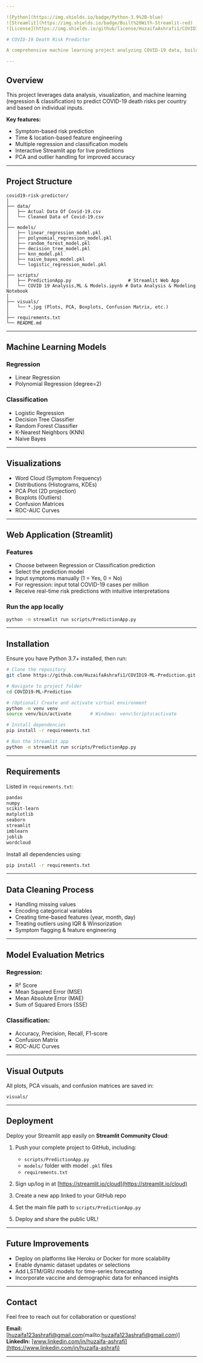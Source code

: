 ```yaml
---

![Python](https://img.shields.io/badge/Python-3.9%2B-blue)
![Streamlit](https://img.shields.io/badge/Built%20With-Streamlit-red)
![License](https://img.shields.io/github/license/HuzaifaAshrafi1/COVID19-ML-Prediction)

# COVID-19 Death Risk Predictor

A comprehensive machine learning project analyzing COVID-19 data, building predictive models, and deploying a Streamlit web app to estimate death risk based on user symptoms.

---
```


## Overview

This project leverages data analysis, visualization, and machine learning (regression & classification) to predict COVID-19 death risks per country and based on individual inputs.

**Key features:**

* Symptom-based risk prediction
* Time & location-based feature engineering
* Multiple regression and classification models
* Interactive Streamlit app for live predictions
* PCA and outlier handling for improved accuracy

---

## Project Structure

```
covid19-risk-predictor/
│
├── data/
│   ├── Actual Data Of Covid-19.csv
│   └── Cleaned Data of Covid-19.csv
│
├── models/
│   ├── linear_regression_model.pkl
│   ├── polynomial_regression_model.pkl
│   ├── random_forest_model.pkl
│   ├── decision_tree_model.pkl
│   ├── knn_model.pkl
│   ├── naive_bayes_model.pkl
│   └── logistic_regression_model.pkl
│
├── scripts/
│   ├── PredictionApp.py                     # Streamlit Web App
│   └── COVID 19 Analysis,ML & Models.ipynb # Data Analysis & Modeling Notebook
│
├── visuals/
│   └── *.jpg (Plots, PCA, Boxplots, Confusion Matrix, etc.)
│
├── requirements.txt
└── README.md
```

---

## Machine Learning Models

### Regression

* Linear Regression
* Polynomial Regression (degree=2)

### Classification

* Logistic Regression
* Decision Tree Classifier
* Random Forest Classifier
* K-Nearest Neighbors (KNN)
* Naive Bayes

---

## Visualizations

* Word Cloud (Symptom Frequency)
* Distributions (Histograms, KDEs)
* PCA Plot (2D projection)
* Boxplots (Outliers)
* Confusion Matrices
* ROC-AUC Curves

---

## Web Application (Streamlit)

### Features

* Choose between Regression or Classification prediction
* Select the prediction model
* Input symptoms manually (1 = Yes, 0 = No)
* For regression: input total COVID-19 cases per million
* Receive real-time risk predictions with intuitive interpretations

### Run the app locally

```bash
python -m streamlit run scripts/PredictionApp.py
```

---

## Installation

Ensure you have Python 3.7+ installed, then run:

```bash
# Clone the repository
git clone https://github.com/HuzaifaAshrafi1/COVID19-ML-Prediction.git

# Navigate to project folder
cd COVID19-ML-Prediction

# (Optional) Create and activate virtual environment
python -m venv venv
source venv/bin/activate       # Windows: venv\Scripts\activate

# Install dependencies
pip install -r requirements.txt

# Run the Streamlit app
python -m streamlit run scripts/PredictionApp.py
```

---

## Requirements

Listed in `requirements.txt`:

```txt
pandas
numpy
scikit-learn
matplotlib
seaborn
streamlit
imblearn
joblib
wordcloud
```

Install all dependencies using:

```bash
pip install -r requirements.txt
```

---

## Data Cleaning Process

* Handling missing values
* Encoding categorical variables
* Creating time-based features (year, month, day)
* Treating outliers using IQR & Winsorization
* Symptom flagging & feature engineering

---

## Model Evaluation Metrics

### Regression:

* R² Score
* Mean Squared Error (MSE)
* Mean Absolute Error (MAE)
* Sum of Squared Errors (SSE)

### Classification:

* Accuracy, Precision, Recall, F1-score
* Confusion Matrix
* ROC-AUC Curves

---

## Visual Outputs

All plots, PCA visuals, and confusion matrices are saved in:

```
visuals/
```

---

## Deployment

Deploy your Streamlit app easily on **Streamlit Community Cloud**:

1. Push your complete project to GitHub, including:

   * `scripts/PredictionApp.py`
   * `models/` folder with model `.pkl` files
   * `requirements.txt`
2. Sign up/log in at [https://streamlit.io/cloud](https://streamlit.io/cloud)
3. Create a new app linked to your GitHub repo
4. Set the main file path to `scripts/PredictionApp.py`
5. Deploy and share the public URL!

---

## Future Improvements

* Deploy on platforms like Heroku or Docker for more scalability
* Enable dynamic dataset updates or selections
* Add LSTM/GRU models for time-series forecasting
* Incorporate vaccine and demographic data for enhanced insights

---

## Contact

Feel free to reach out for collaboration or questions!

**Email:** \[huzaifa123ashrafi@gmail.com(mailto:huzaifa123ashrafi@gmail.com)]
**LinkedIn:** [www.linkedin.com/in/huzaifa-ashrafi](https://www.linkedin.com/in/huzaifa-ashrafi)

---
